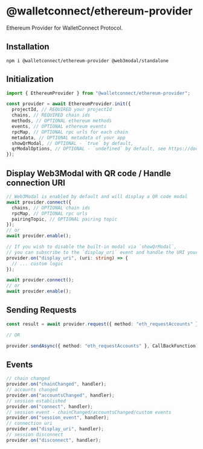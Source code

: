 # @walletconnect/ethereum-provider

Ethereum Provider for WalletConnect Protocol.

## Installation

```
npm i @walletconnect/ethereum-provider @web3modal/standalone
```

## Initialization

```typescript
import { EthereumProvider } from "@walletconnect/ethereum-provider";

const provider = await EthereumProvider.init({
  projectId, // REQUIRED your projectId
  chains, // REQUIRED chain ids
  methods, // OPTIONAL ethereum methods
  events, // OPTIONAL ethereum events
  rpcMap, // OPTIONAL rpc urls for each chain
  metadata, // OPTIONAL metadata of your app
  showQrModal, // OPTIONAL - `true` by default,
  qrModalOptions, // OPTIONAL - `undefined` by default, see https://docs.walletconnect.com/2.0/web3modal/theming
});
```

## Display Web3Modal with QR code / Handle connection URI

```typescript
// Web3Modal is enabled by default and will display a QR code modal
await provider.connect({
  chains, // OPTIONAL chain ids
  rpcMap, // OPTIONAL rpc urls
  pairingTopic, // OPTIONAL pairing topic
});
// or
await provider.enable();
```

```typescript
// If you wish to disable the built-in modal via `showQrModal`,
// you can subscribe to the `display_uri` event and handle the URI yourself.
provider.on("display_uri", (uri: string) => {
  // ... custom logic
});

await provider.connect();
// or
await provider.enable();
```

## Sending Requests

```typescript
const result = await provider.request({ method: "eth_requestAccounts" });

// OR

provider.sendAsync({ method: "eth_requestAccounts" }, CallBackFunction);
```

## Events

```typescript
// chain changed
provider.on("chainChanged", handler);
// accounts changed
provider.on("accountsChanged", handler);
// session established
provider.on("connect", handler);
// session event - chainChanged/accountsChanged/custom events
provider.on("session_event", handler);
// connection uri
provider.on("display_uri", handler);
// session disconnect
provider.on("disconnect", handler);
```

